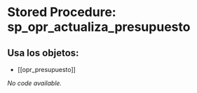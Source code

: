 # Stored Procedure: sp_opr_actualiza_presupuesto

## Usa los objetos:
- [[opr_presupuesto]]

*No code available.*
